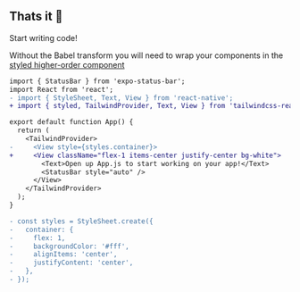 ## Thats it 🎉

Start writing code!

Without the Babel transform you will need to wrap your components in the [styled higher-order component](../api/styled)

```diff
import { StatusBar } from 'expo-status-bar';
import React from 'react';
- import { StyleSheet, Text, View } from 'react-native';
+ import { styled, TailwindProvider, Text, View } from 'tailwindcss-react-native';

export default function App() {
  return (
    <TailwindProvider>
-     <View style={styles.container}>
+     <View className="flex-1 items-center justify-center bg-white">
        <Text>Open up App.js to start working on your app!</Text>
        <StatusBar style="auto" />
      </View>
    </TailwindProvider>
  );
}

- const styles = StyleSheet.create({
-   container: {
-     flex: 1,
-     backgroundColor: '#fff',
-     alignItems: 'center',
-     justifyContent: 'center',
-   },
- });
```
